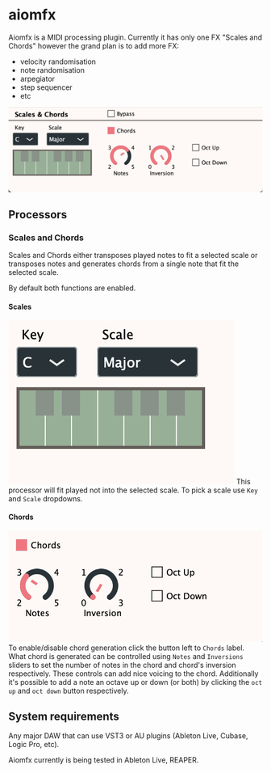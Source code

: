 # aiomfx

Aiomfx is a MIDI processing plugin.
Currently it has only one FX "Scales and Chords" however the grand plan is to add more FX:
 * velocity randomisation
 * note randomisation
 * arpegiator
 * step sequencer
 * etc

![screenshot](aiomfx.png)


## Processors

### Scales and Chords
Scales and Chords either transposes played notes to fit a selected scale or transposes notes and generates chords from a single note that fit the selected scale. 

By default both functions are enabled.

#### Scales
![screenshot](scale_chords_scale.png)
This processor will fit played not into the selected scale. To pick a scale use `Key` and `Scale` dropdowns.

#### Chords
![screenshot](scale_chords_chords.png)
To enable/disable chord generation click the button left to `Chords` label. What chord is generated can be controlled using `Notes` and `Inversions` sliders to set the number of notes in the chord and chord's inversion respectively. These controls can add nice voicing to the chord. Additionally it's possible to add a note an octave up or down (or both) by clicking the `oct up` and `oct down` button respectively.

## System requirements
Any major DAW that can use VST3 or AU plugins (Ableton Live, Cubase, Logic Pro, etc). 

Aiomfx currently is being tested in Ableton Live, REAPER.

